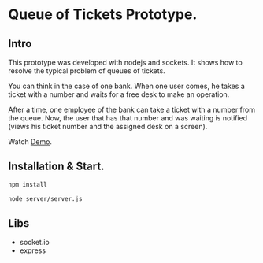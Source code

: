 # Queue of Tickets Prototype.

## Intro
This prototype was developed with nodejs and sockets. It shows how to resolve the typical problem of queues of tickets.

You can think in the case of one bank. When one user comes, he takes a ticket with a number and waits for a free desk to make an operation. 

After a time, one employee of the bank can take a ticket with a number from the queue. Now, the user that has that number and was waiting is notified (views his ticket number and the assigned desk on a screen).

Watch [Demo](https://youtu.be/oLjeVvUVuyo).

## Installation & Start.

```bash
npm install
```

```bash
node server/server.js
```

## Libs
* socket.io
* express







